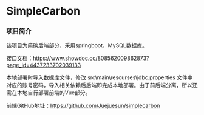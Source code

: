 # SimpleCarbon
### 项目简介

该项目为简碳后端部分，采用springboot，MySQL数据库。

接口文档：https://www.showdoc.cc/808562009862873?page_id=4437233702039133

本地部署时导入数据库文件，修改 src\main\resourses\jdbc.properties 文件中对应的账号密码，导入相关依赖后后端即完成本地部署。由于前后端分离，所以还需在本地自行部署前端的Vue部分。

前端GitHub地址：https://github.com/Juejuesun/simplecarbon
